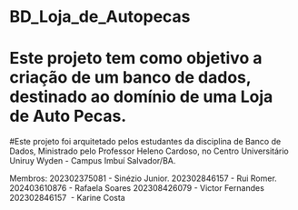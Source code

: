 # BD_Loja_de_Autopecas

# Este projeto tem como objetivo a criação de um banco de dados, destinado ao domínio de uma Loja de Auto Pecas.

#Este projeto foi arquitetado pelos estudantes da disciplina de Banco de Dados, Ministrado pelo Professor Heleno Cardoso, no Centro Universitário Uniruy Wyden - Campus Imbuí Salvador/BA. 

Membros:
202302375081 - Sinézio Junior.
202302846157 - Rui Romer.
202403610876 - Rafaela Soares 
202308426079  - Victor Fernandes
202302846157   - Karine Costa 
